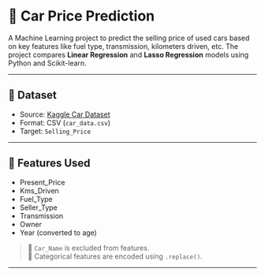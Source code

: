 # 🚗 Car Price Prediction

A Machine Learning project to predict the selling price of used cars based on key features like fuel type, transmission, kilometers driven, etc. The project compares **Linear Regression** and **Lasso Regression** models using Python and Scikit-learn.

---

## 📁 Dataset

- Source: [Kaggle Car Dataset](https://www.kaggle.com/datasets/nehalbirla/vehicle-dataset-from-cardekho)
- Format: CSV (`car_data.csv`)
- Target: `Selling_Price`

---

## 📌 Features Used

- Present_Price
- Kms_Driven
- Fuel_Type
- Seller_Type
- Transmission
- Owner
- Year (converted to age)

> 🔸 `Car_Name` is excluded from features.  
> 🔸 Categorical features are encoded using `.replace()`.

---
